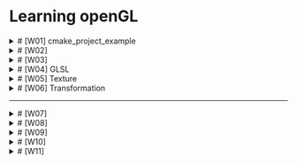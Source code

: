 # Learning openGL

<details>
  <summary># [W01] cmake_project_example</summary>

- I learned how to set up OpenGL on an M1 MacBook.
- CMake will be used for configuring and building projects.
- I will create a `CMakeLists.txt` file and configure and build the project using the command palette in VSCode.
- OpenGL will be compiled with Xcode (Apple supports OpenGL up to version 4.1).

## What should I learn this week?
In this chapter, I will set up my OpenGL environment on an M1 Mac running macOS.

I will use VSCode to progress in coding for graphics programming.

## Setup
Some extensions are needed in VSCode.

1. C/C++ extension.
2. ~~C/C++ Intellisense~~: Deprecated. It was merged into the C/C++ extension.
3. CMake.
4. CMake Tools.

## Compilation
On macOS, OpenGL has been officially deprecated. So, I will use OpenGL 3.3 to study computer graphics.
(I heard OpenGL 4.6 was released, but Apple supports only up to 4.1.)

Additionally, I need **Xcode** to compile OpenGL code.

## CMake
It surprised me! At 42 Seoul, I had to manually type all the `Makefile` commands to compile the source code and generate the executable file.
With CMake, it automatically creates the build directory and `Makefile` with just one action.

### CMakeLists.txt
This is a recipe to create the build directory. We can set the following points:

- Define build targets (e.g., `add_executable`, `add_library`).
- Set compiler options and link options.
- Find external libraries (`find_package`).
- Set installation rules.

In this chapter, I created a `CMakeLists.txt` like the one below:

```cmake
# Set minimum version of CMake
cmake_minimum_required(VERSION 3.14)

# Set variable PROJECT_NAME as cmake_project_example and specify C++ version
set(PROJECT_NAME cmake_project_example)
set(CMAKE_CXX_STANDARD 17)

# Define the project. The project() command sets the project name and language version.
project(${PROJECT_NAME})

# Add executable file for ${PROJECT_NAME} using src/main.cpp
add_executable(${PROJECT_NAME} src/main.cpp)
```

### Configuration & Build
In this class, I use the command palette for "CMake: Configure" and "CMake: Build".

1. **Configuration**  
   In this step, the `CMakeLists.txt` is processed, creating the build system (like a `Makefile`), and setting up the environment for the compiler, platform, etc.

2. **Build**  
   The sources are compiled, and object files are linked. All requested targets (libraries, executables, etc.) are built.

In our source code, `main.cpp`, we print "Hello, World!" to stdout. When we execute the built executable, we can see "Hello, World!" printed in the console.


</details>

<details>
<summary> # [W02] </summary>

## Including External Library Using CMake

### Add GLFW Dependency
- OpenGL is just an API for graphics.
- It doesn't have features like creating a window, creating and connecting a surface, or connecting a keyboard and mouse to the window.

For these utilities, we need the **GLFW** library. It will be included using CMake, making it easy to connect to our project.

### In the CMake File to Add External Library Dependency

<details><summary> Dependency.cmake File </summary>

```cmake
# include below adds an external project.
# Here, include allows us to use the ExternalProject_Add feature.
include(ExternalProject)

# Set variables for the dependency.
set(DEP_INSTALL_DIR ${PROJECT_BINARY_DIR}/install)
set(DEP_INCLUDE_DIR ${DEP_INSTALL_DIR}/include)
set(DEP_LIB_DIR ${DEP_INSTALL_DIR}/lib)

# ExternalProject_Add function creates a connection between our project and an external git project. 
# The external project will be automatically handled by CMake, and we also configure the CMake options for the external project.

ExternalProject_Add(
    dep_glfw
    GIT_REPOSITORY "https://github.com/glfw/glfw.git"
    GIT_TAG "3.3.3"
    GIT_SHALLOW 1
    UPDATE_COMMAND ""
    PATCH_COMMAND ""
    TEST_COMMAND ""
    CMAKE_ARGS
        -DCMAKE_INSTALL_PREFIX=${DEP_INSTALL_DIR}
        -DGLFW_BUILD_EXAMPLES=OFF 
        -DGLFW_BUILD_TESTS=OFF
        -DGLFW_BUILD_DOCS=OFF # These options can be found in glfw's CMakeLists.txt. 
        # Using the -D flag, we modify the options.
)

# Setting DEP_@@@@ variables as ${DEP_@@@@} + ###.
# Adding the dependency list and library file list.
set(DEP_LIST ${DEP_LIST} dep_glfw)
set(DEP_LIBS ${DEP_LIBS} glfw3)
```

</details>

If you want to include external libraries, it is better to separate the CMake file into *CMakeLists.txt* and *Dependency.cmake*. This makes managing external and internal libraries easier.

The above code is typed in *dependency.cmake*.

If the code is separated into two files, you need to include the external dependency in your *CMakeLists.txt*.

```cmake
# In CMakeLists.txt, include dependency.cmake
include(Dependency.cmake)

# Set the directories containing headers and libraries.
# In order:
# - location of header files → sets the headers for the compiler.
# - location of library files → specifies the location where the linker can find the necessary library files.
# - sets the libraries → defines the libraries that the linker will reference during compilation.
target_include_directories(${PROJECT_NAME} PUBLIC ${DEP_INCLUDE_DIR})
target_link_directories(${PROJECT_NAME} PUBLIC ${DEP_LIB_DIR})
target_link_libraries(${PROJECT_NAME} PUBLIC ${DEP_LIBS})
```

In *CMakeLists.txt*, we can set the information about the window.

```cmake
# GLFW window setting information
set(WINDOW_NAME "Hello, OpenGL!")
set(WINDOW_WIDTH 960)
set(WINDOW_HEIGHT 540)

# It's the same as "#define WINDOW_NAME "HELLO OPENGL"
# It replaces with a define macro.
target_compile_definitions(${PROJECT_NAME} PUBLIC
    WINDOW_NAME="${WINDOW_NAME}"
    WINDOW_WIDTH=${WINDOW_WIDTH}
    WINDOW_HEIGHT=${WINDOW_HEIGHT}
)

# Dependency files (${DEP_LIST}) must be built before my project.
add_dependencies(${PROJECT_NAME} ${DEP_LIST})
```

As I mentioned, I use macOS. On macOS, you need to explicitly link the required frameworks.

In *dependency.cmake*:

```cmake
if (APPLE)
    find_library(COCOA_FRAMEWORK Cocoa)
    find_library(IOKIT_FRAMEWORK IOKit)
    find_library(COREFOUNDATION_FRAMEWORK CoreFoundation)

    target_link_libraries(${PROJECT_NAME} PUBLIC
        ${COCOA_FRAMEWORK}
        ${IOKIT_FRAMEWORK}
        ${COREFOUNDATION_FRAMEWORK}
        ${OPENGL_FRAMEWORK}
    )
endif()
```

1. **Cocoa**:
   - A framework for constructing user interfaces.

2. **IOKit**:
   - A framework for handling hardware-related tasks, such as interacting with external devices and monitoring hardware status (displays, keyboards, mice, etc.).

3. **CoreFoundation**:
   - A framework for low-level data structures and utilities.
   - Provides tools like basic data types, strings, dates, and collections (arrays, dictionaries, etc.).
   - Helps interact between other macOS frameworks by providing various data types and algorithms.


## Adding Glad Dependency

You include it in the same way as GLFW, but you need to include the Glad header before GLFW. This is because GLFW relies on Glad for loading OpenGL function pointers.

## Booting the Window

1. **glfwInit()**
   - Initializes the GLFW library.
   - This is the first step in using GLFW.

2. **glfwWindowHint()**
   - This function provides information about the window settings.
   - It configures the window by using the hints we pass, such as the OpenGL version, profile, forward compatibility, etc.

3. **glfwCreateWindow()**
   - Creates the window we want with parameters like width, height, and window title.

4. **glfwMakeContextCurrent()**
   - Sets the specified window as the current context.

5. **gladLoadGLLoader()**
   - Loads the OpenGL functions for the current context using the given process address loader function.
   - After this call, OpenGL functions can be used.

6. **glfwWindowShouldClose()**
   - Returns a boolean indicating whether the window should close.

7. **glfwPollEvents()**
   - Checks for events such as keyboard or mouse input.

8. **glfwTerminate()**
   - Cleans up and terminates the GLFW library.

In this flow, we can add functions for graphics:
- **glClearColor()** and **glClear()**: Set the background color and clear the window with that color.
- **glfwSwapBuffers()**: Swaps the window's buffers to display the rendered image smoothly.

- **glfwSetFramebufferSizeCallback()** and **glfwSetKeyCallback()**: Set callback functions for window resize or key press events.

![Callback Function Working](./attachedFiles/image.png)

- **glViewport(0, 0, width, height)**
   - Sets the viewport, which determines the area of the window where rendering happens.
   - The first two parameters (0, 0) refer to the lower-left corner of the window, and the other two specify the width and height of the viewport.

   If the window size changes, you must call `glViewport()` again to reset the viewport size.


then, we can get this window.
![Hello openGL window](/attachedFiles/hello_openGL.png)

</details>

<details><summary> # [W03] </summary>

# Graphics Pipeline

- **Application**: The application provides the vertex locations and colors that we want to draw. In 3D graphics, we generally draw pictures using triangles. In this stage, OpenGL functions are called to handle drawing. After this step, the GPU will be used.

- **Geometry**: This stage processes vertex data and defines vertex positions. It determines how the triangle's location is perceived from a certain camera angle by transforming the geometry according to the camera's viewpoint.

- **Rasterization**: Converts transformed vertices into fragments (potential pixels), turning geometric information into pixels.

- **Pixel Processing**: Processes individual pixels and defines their color, often based on lighting, textures, or other effects.

## Programmable Shader

GLSL (OpenGL Shading Language) is used for GPU programming and is available from the OpenGL 3.3 core profile onward. We need to write the shader code directly.

- **Vertex Shader**: Calculates information for each vertex, such as position, normals, and other per-vertex attributes.
- **Fragment Shader**: Calculates information for each pixel, mainly determining its final color.

## OpenGL Shader

We write the code for vertex and fragment shaders and then build the program. Additionally, there is a way to build shaders before loading using SPIR-V (not covered in this class).

## Shader Code Loading

- Read the shader code from a file.
- Create a shader object and assign the shader code to it.
- Compile the shader.
- If compilation fails, report the error.

## In `src/common.h`

This header file contains commonly used functions.

### `std::optional<>`

```cpp
std::optional<std::string> LoadTextFile(const std::string &filename);
```

`std::optional<>` is a feature introduced in C++17. It provides a way to handle variables that might not have a value. You can check whether the variable has a value using the `has_value()` function.

## Shader Class Design

There is an OpenGL shader object. When an instance is created, it takes a filename for loading. If instance creation fails, we need to free the memory. This is managed using C++11 smart pointers.

### Smart Pointers

Smart pointers manage memory automatically (RAII). Explicit deletion is not needed.

- **`std::unique_ptr<>`**: Manages a memory block exclusively. When the object goes out of scope, it is automatically deleted by the destructor. There is only one owner of the memory, and ownership cannot be copied. Use move semantics to transfer ownership.

- **`std::shared_ptr<>`**: Shares ownership of the memory among multiple pointers. The memory is deleted when the last `shared_ptr` owning it is destroyed.

- **`std::weak_ptr<>`**: Provides access to an object managed by a `shared_ptr` without increasing its reference count, preventing cyclic references.

1. The constructor is private to prevent direct instantiation. Only `CreateFromFile()` can create an instance. Use `CreateFromFile` to create a shader object.

2. No `set()` function is provided. Shader data is managed within the shader object and is protected.

```cpp
ShaderUPtr Shader::CreateFromFile(const std::string& filename, GLenum shaderType)
{
    auto shader = ShaderUPtr(new Shader());
    if (!shader->LoadFile(filename, shaderType))
        return nullptr;
    return std::move(shader);
}
```

In the above code, we allocate memory for the shader using a smart pointer (`ShaderUPtr`, which is likely a type alias for `std::unique_ptr<Shader>`). Then, we load the shader file. If loading fails, we return `nullptr`, and the allocated memory is automatically cleaned up when the `unique_ptr` goes out of scope. Otherwise, we return the shader by using `std::move` to transfer ownership.

```cpp
bool Shader::LoadFile(const std::string &filename, GLenum shaderType)
{
    auto result = LoadTextFile(filename);
    if (!result.has_value()) // Checks if the optional has a value.
        return false;

    auto &code = result.value();
    const char *codePtr = code.c_str();
    int32_t codeLength = static_cast<int32_t>(code.length());

    // Create and compile shader
    m_shader = glCreateShader(shaderType);
    glShaderSource(m_shader, 1, &codePtr, &codeLength);
    glCompileShader(m_shader);

    // Check for compile errors
    int success = 0;
    glGetShaderiv(m_shader, GL_COMPILE_STATUS, &success);
    if (!success)
    {
        char infoLog[1024];
        glGetShaderInfoLog(m_shader, 1024, nullptr, infoLog);
        SPDLOG_ERROR("Failed to compile shader: \"{}\"", filename);
        SPDLOG_ERROR("Reason: {}", infoLog);
        return false;
    }
    return true;
}
```

`Shader::LoadFile` is used to load the shader file. If loading the shader file using the `LoadTextFile` function fails, it returns `false`.

After `LoadTextFile` is used, the shader source code is provided to OpenGL functions.

We then compile the shader code written in GLSL for use in our program. If the compilation is successful, it returns `true`. Otherwise, it returns an error log and `false`.

In this function, we create a shader object and provide it with the shader source code.

- **`glCreateShader`**: Creates an OpenGL shader object and returns an integer ID for the shader.
- **`glShaderSource`**: Sets the GLSL source code in the OpenGL shader object.
- **`glCompileShader`**: Compiles the shader source code.
- **`glGetShaderiv`**: Retrieves information about the shader, such as its compile status.
- **`glGetShaderInfoLog`**: Retrieves the compilation error log for the shader.
- **`glDeleteShader`**: Deletes the shader object.

## Program Class Design

- We will make a pipeline program connected with a vertex shader and a fragment shader for rendering.
- Enter the two shader files into the program and link them.
- If linking succeeds, create an OpenGL program object; otherwise, free the memory.

In OpenGL, a **program object** is like a container to manage multiple shader files. Shader files should be linked to the program. Then we can operate just one program that controls many shaders. The GPU can execute this program using the `glUseProgram` function.

### OpenGL Program Functions

1. **`glCreateProgram()`**  
   - Creates a new program object and returns the program ID (an integer value).
   - Example: `GLuint programID = glCreateProgram();`

2. **`glAttachShader(GLuint program, GLuint shader)`**  
   - Attaches the shader to a certain program. The program must have shaders attached before linking. In this case, 'attach' means pointing to the shader object's address so that the program can access it. At this moment, it doesn't know whether the shader has been compiled correctly.
   - Example: `glAttachShader(programID, vertexShaderID);`

3. **`glLinkProgram(GLuint program)`**  
   - Links the attached shaders to create the final executable shader program. If the shaders are compiled and linked correctly, this function succeeds.
   - It checks whether the attached shaders have any problems compiling or interacting with other shaders.
   - If this function succeeds, the GPU can perform rendering.
   - Example: `glLinkProgram(programID);`

4. **`glUseProgram(GLuint program)`**  
   - Uses this program for the current OpenGL context. By using this program, rendering will be done according to the shaders linked within.
   - Example: `glUseProgram(programID);`

5. **`glGetProgramiv(GLuint program, GLenum pname, GLint *params)`**  
   - Gets the program information and status, e.g., linking status.
   - Example: `glGetProgramiv(programID, GL_LINK_STATUS, &status);`

6. **`glGetProgramInfoLog(GLuint program, GLsizei maxLength, GLsizei *length, GLchar *infoLog)`**  
   - Retrieves the program information log (compilation or linking errors, warnings).
   - Example: `glGetProgramInfoLog(programID, 512, NULL, infoLog);`

7. **`glDetachShader(GLuint program, GLuint shader)`**  
   - Detaches the shader from the program. The shader and program are not deleted—just detached from each other.
   - Example: `glDetachShader(programID, vertexShaderID);`

8. **`glDeleteProgram(GLuint program)`**  
   - Deletes the program object to free the memory.
   - Example: `glDeleteProgram(programID);`

9. **`glValidateProgram(GLuint program)`**  
   - Checks whether the program is valid in the current context. This function is useful for finding errors or debugging.
   - Example: `glValidateProgram(programID);`

10. **`glIsProgram(GLuint program)`**  
    - Checks whether the program is a valid object.
    - Example: `if (glIsProgram(programID)) { /* Program is valid */ }`

Shader instances can be used by another program instance. So, they are designed using `ShaderPtr` formed of `shared_ptr`. A `unique_ptr` has only one owner, but a `shared_ptr` can have multiple owners.

If the pointer variable's data type is `shared_ptr`, a `unique_ptr` can be moved into a `shared_ptr` to share ownership.

## Refactoring by Context Class

**Refactoring** means improving the code to make it easier to understand and to have a clear structure.

Make it a habit to write code that works correctly first, then refactor to improve its structure. If the code gets bigger, it might be hard to reuse the code without proper structuring.

### Context Class Design

- Initialize GLFW / OpenGL Context / GLAD.
- Create objects to draw a picture (shader, program).
- Render.
- Free OpenGL objects to release memory.
- Terminate GLFW / program.

**Goals of the context class**: Manage the OpenGL objects and rendering code.

### VAO, VBO, EBO

- **Vertex Array Object (VAO)**: Like a container for VBO and EBO buffer statuses and attribute configurations.
- **Vertex Buffer Object (VBO)**: A buffer containing vertex information like position, color, etc., which is delivered to the GPU.
- **Element Buffer Object (EBO)**: A buffer delivering information about vertex indices.

1. Create VAO -> Bind it.
2. Create VBO / EBO -> Bind them -> Use `glBufferData` to deliver data to the GPU.
3. Let the GPU know about the delivered buffers. The `glVertexAttribPointer` function gives the GPU information about the buffer, and `glEnableVertexAttribArray` enables rendering with the delivered attributes.

After use, unbind the VAO to allow for rendering with other VAOs.

```cpp
GLuint vao;
glGenVertexArrays(1, &vao);
glBindVertexArray(vao);

// Set up VBO
GLuint vbo;
glGenBuffers(1, &vbo);
glBindBuffer(GL_ARRAY_BUFFER, vbo);
glBufferData(GL_ARRAY_BUFFER, size, data, GL_STATIC_DRAW);

// Set up EBO
GLuint ebo;
glGenBuffers(1, &ebo);
glBindBuffer(GL_ELEMENT_ARRAY_BUFFER, ebo);
glBufferData(GL_ELEMENT_ARRAY_BUFFER, size, data, GL_STATIC_DRAW);

// Set up vertex attributes
glVertexAttribPointer(0, 3, GL_FLOAT, GL_FALSE, stride, (void*)offset);
glEnableVertexAttribArray(0);

// Unbind VAO (optional, for good practice)
glBindVertexArray(0);
```

![intensive red dot](./attachedFiles/reddot.png)

## Vertex Input

Several kinds of information are needed for vertices: data transferring from CPU to GPU, vertex coordinates, etc.

1. **Prepare the vertex data**: In the lecture, this includes vertices and indices arrays.

2. **Vertex Buffer Object (VBO)**:
   - The `glGenBuffers` function creates a VBO. A VBO is a buffer object that can contain vertex data. Various pieces of information about vertices can be stored in a VBO. This data is stored in memory that the GPU can access (position, normal, tangent, color, texture coordinates, etc.).
   - This function allocates usable GPU memory and returns an integer value referring to the buffer ID. If you want to use this buffer in the current context, bind the buffer to the context using `glBindBuffer`.

3. **Storing the data into the Vertex Buffer Object**:
   - Vertex data in CPU memory should be delivered to the GPU (using the `glBufferData` function).

4. **Vertex Array Object (VAO) - Descriptor Object**:
   - The VAO stores the vertex data structure, like each vertex's byte size, how many bytes between vertices (stride), data type, etc. It holds the information about the buffer.
   - Then, enable the attributes for rendering by using `glVertexAttribPointer` and `glEnableVertexAttribArray`.
   - Images are drawn using the Program, VBO, and VAO.

![yellow_triangle](./attachedFiles/yt.png)

If you want to draw a square, let's draw two triangles. Using a VBO alone will require storing 6 vertices, but this is inefficient because we only need 4 unique vertices.

By using an EBO, we can provide information on how the vertices will be used and reused, reducing redundancy.

The vertex indices in the EBO will be used to draw in order, allowing us to reuse vertices.

![yellow_square](./attachedFiles/ys.png)

The rendering will draw the picture using the context bound with VAO, VBO, and EBO.

The `glDrawElements(GL_TRIANGLES, 6, GL_UNSIGNED_INT, 0)` function will draw the basic vertex shapes.

- **Primitive Type**: Specifies the type of primitives to render (e.g., `GL_TRIANGLES`).
- **Count**: The number of elements to render, which is the number of indices in the EBO.
- **Type**: Specifies the type of the values in the EBO (e.g., `GL_UNSIGNED_INT`).
- **Indices**: Specifies an offset in a buffer or a pointer to the indices (here, 0 since we're starting from the beginning).

## Buffer Class Design

VBO and EBO share the OpenGL functions (`glGenBuffers`, `glBindBuffer`, `glBufferData`, etc.). Therefore, we can create a class to manage buffers more efficiently.

## `VertexLayout` Class

The VAO manages the vertex buffer information. We can encapsulate this functionality in a `VertexLayout` class to handle VAO configurations and attribute setups.

</details>

<details><summary> # [W04] GLSL </summary>

## GLSL (OpenGL Shading Language)

A shader is a small program that runs on the GPU to perform rendering calculations. Rendering operations are executed in parallel across vertices and pixels.

GLSL is the shader language used in OpenGL for coding shaders.

Other shader languages include:

- **HLSL** (High-Level Shading Language) used in DirectX
- **Metal** used in Apple's Metal API
- **Cg** (C for Graphics) by NVIDIA, used in Unity3D

## Basic GLSL Structure

```glsl
#version version_number // Predefined macro

in type in_variable_name;

out type out_variable_name;

uniform type uniform_name;

void main() {
    // Process input(s) and perform graphics operations...
    // Output processed data to output variable
    out_variable_name = processed_data;
}
```

**Type Qualifiers**:

- **`in`**: Input to the shader program.
- **`out`**: Output from the shader program.
- **`uniform`**: Global variables that remain constant for all processed vertices or fragments during a single rendering call.

Shader code also has the `main()` function as an entry point. The shader's output should be stored in an `out` variable.

## GLSL Data Types

- **Basic Types**: `int`, `float`, `double`, `uint`, `bool`
- **Vector Types**:
  - `vecX` (float vectors), `bvecX` (bool vectors), `ivecX` (int vectors), `uvecX` (uint vectors), `dvecX` (double vectors)
  - `X` can be 2, 3, or 4, indicating the number of components.
- **Matrix Types**:
  - `matX`, `bmatX`, `imatX`, `umatX`, `dmatX`
  - `X` can be 2, 3, or 4, representing the dimensions of the square matrix.

### Vectors

- **Accessing Vector Elements**:
  - Use `.x`, `.y`, `.z`, `.w` to access each component.
  - Swizzling allows you to reorder or replicate components (e.g., `vec4 v; vec3 v_xyz = v.xyz;`).
  - Swizzling can also be done using `.rgba` for colors or `.stpq` for texture coordinates.

**Examples of Swizzling**:

```glsl
vec2 someVec;
vec4 differentVec = someVec.xyxx;
vec3 anotherVec = differentVec.zyx;
vec4 otherVec = someVec.xxxx + anotherVec.yxzy;
```

**Initializing Vectors**:

```glsl
vec2 vect = vec2(0.5, 0.7); // vec2 constructor
vec4 result = vec4(vect, 0.0, 0.0); // Using another vector to initialize
vec4 otherResult = vec4(result.xyz, 1.0); // Vector swizzling + another component
```

When using other vectors in vector initialization, the basic data types should be the same.

## `in` / `out`

Shaders use `in` and `out` qualifiers to define inputs and outputs.

Every shader should declare the correct `in`/`out` variables to interface with other shader stages.

### Vertex Shader

- Inputs are the vertex attributes provided by the application.
- You can set the attribute index using the following syntax:

  ```glsl
  layout(location = n) in type variable_name;
  ```

- **Important**: The vertex shader must set the output position `gl_Position`. If not, the vertex shader will not compile.

- **Rasterization**: The output of the vertex shader is used to interpolate primitives and calculate data for each pixel.
  
### Fragment Shader

- The interpolated data from the rasterization stage is provided as inputs to the fragment shader.

- For example, if the vertex shader outputs:

  ```glsl
  out vec4 vertexColor;
  ```

  Then the fragment shader should have:

  ```glsl
  in vec4 vertexColor;
  ```

  This linkage is important for passing data between shader stages.

**Uniforms**: Global variables that can be accessed by all shader stages. They hold constant values during the rendering of a primitive and are shared among all shader invocations.

To set the value of a uniform variable:

1. Get the uniform location using `glGetUniformLocation`.
2. Bind the program using `glUseProgram`.
3. Set the uniform value using `glUniform*` functions.

## Vertex Attributes

There is a lot of vertex information:

- Position
- Normal
- Tangent
- Color
- Texture Coordinates
- etc.

Each of them is a vertex attribute.

At this point, we are creating a color attribute for each vertex to pass color data from the vertex shader to the fragment shader.

![vertex color attrib](./attachedFiles/cq.png)


make the color attribution changed every render loops.

![alt text](./attachedFiles/화면-기록-2024-09-14-오후-1.09.39.gif)

---

</details>


<details><summary> # [W05] Texture </summary>

---

# Texture

It is hard to draw some objects in a picture by just setting the vertices because it would require too many vertices. Not only vertex positions but also color and texture information are needed.

## Texture Mapping
Texture mapping involves applying an image to the surface of a model by associating it with vertices.

## Texture Coordinates
- The texture image position corresponds to the vertex area.
- Texture coordinates are normalized to the range [0, 1], with the bottom-left corner as the origin.

Texture coordinates are provided as vertex attributes to the vertex shader.

During rasterization, each pixel's texture coordinate value is calculated.

In the fragment shader, the color of the texture image is fetched according to the texture coordinate.

## Texture Wrapping
How to handle texture coordinates that fall outside the [0, 1] range:

- `GL_REPEAT`: Repeats the texture image.
- `GL_MIRRORED_REPEAT`: Repeats the texture image, but mirrors it with each repeat.
- `GL_CLAMP_TO_EDGE`: Clamps the texture coordinate to the edge of the texture.
- `GL_CLAMP_TO_BORDER`: Clamps the texture coordinate to a border color.

Texture coordinates do not have to be within [0, 1]; these settings determine how to handle values outside this range.

## Texture Filtering
If the texture image size does not match the screen size, you need to decide how to sample texture pixels:

- `GL_NEAREST`: Selects the nearest pixel to the texture coordinate. This can result in noticeable pixelation.
- `GL_LINEAR`: Interpolates the values of the four nearest pixels. This provides smoother transitions.

## Texture in OpenGL
1. Create and bind OpenGL texture objects.
2. Set texture wrapping and filtering options.
3. Copy the image data to GPU memory.
4. Send the texture you want to use to the shader program as a uniform.

# Example
## Image Loading
1. Include `stb_image.h`.
   - `stb_image.h` is a library for loading image formats such as JPG, PNG, TGA, etc. It is a single-file public domain library, making it easy to use.

## Image Class Design

## Texture Application
- Add texture coordinates to vertex attributes.
- Create shaders that read the texture and define the pixel values.

## OpenGL Texture API
- `glGenTextures()`: Creates OpenGL texture objects.
- `glBindTexture()`: Binds a texture object to the current texture target.
- `glTexParameteri()`: Sets texture filter and wrapping parameters.
- `glTexImage2D(target, level, internalFormat, width, height, border, format, type, data)`
  - Transfers texture data from CPU memory to GPU memory, specifying how the data should be used.
  - `target`: Specifies the texture target (e.g., `GL_TEXTURE_2D`).
  - `level`: Specifies the mipmap level. 0 is the base level, related to mipmaps.
  - `internalFormat`: Specifies the format used by the GPU.
  - `width / height / border`: Specifies the texture width, height, and border size.
  - `format`: Specifies the format of the pixel data.
  - `type`: Specifies the data type of the pixel data.
  - `data`: Pointer to the image data.

- Power-of-2 (POT) textures are most efficient for GPUs.
- NPOT (Non-Power-Of-Two) textures may be unsupported depending on GPU specifications.

# Texture Refactoring
Since image data is used only once, a smart pointer might be too heavy for just creating textures. We use a simple pointer for the image in our class.

## Checker Image Creation
- Create a checkerboard image programmatically instead of downloading it.

## Mipmap
When the checkerboard is scaled down, artifacts may appear.
- If the texture pixel area is larger than the screen pixel, it is fine.
- But if the screen pixel covers more than one texture pixel, artifacts can occur.

-> Mipmaps are used to avoid this issue.
Mipmaps involve creating and using smaller versions of the texture image. As the screen size gets smaller, the appropriate smaller mipmap level is used to prevent distortion.

## Multiple Textures
Blending multiple textures in the fragment shader.

### How to Provide Textures to the Shader Program
The maximum number of textures that can be used in a shader program is 32. There are 32 texture slots available.

1. `glActiveTexture(textureSlot)`: Choose and activate a texture slot.
2. `glBindTexture(textureType, textureId)`: Bind the texture object to the currently active texture slot.
3. `glGetUniformLocation()`: Get the uniform location in the shader.
4. `glUniform1i()`: Set the texture slot index to the `sampler2D` uniform.

## Changes in context.cpp
1. Vertices
   - We provide just 6 elements per vertex. However, in this case, we need to include vertex position, color, and texture coordinates.
   - Therefore, 8 elements per vertex are needed.

2. SetAttrib
   - Inform the GPU of the data format using `glVertexAttribPointer()` and `glEnableVertexAttribArray`.
   - Since we added texture coordinates, we need to specify this to the GPU.

3. Loading the Image
   - Use the `stb` function to load image data into the program.

4. Making Texture Objects
   - Generate, bind, and set texture information using `glGenTextures()`, `glBindTexture()`, and `glTexParameteri()`.

---

</details>

<details><summary> # [W06] Transformation </summary>

# C++ Matrix/Vector Calculations
- GLSL provides many functions for matrix and vector operations.
- C++, by default, does not offer matrix and vector calculation tools.
→ To solve this, we use libraries.

## C++ Matrix Libraries
### Eigen3
- A C++ library for linear algebra.
- It is widely used in various libraries, such as OpenCV.
- Eigen3 is particularly useful for complex linear algebra calculations.

### GLM
- OpenGL Mathematics (GLM) library.
- It supports 3D graphics-related calculations, including 4D vectors and matrices.
→ Add GLM to `Dependency.cmake`.

GLM consists solely of header files, so you only need to copy the headers to your build directory.

```cmake
ExternalProject_Add(
	dep_glm
	GIT_REPOSITORY "https://github.com/g-truc/glm"
	GIT_TAG "0.9.9.8"
	GIT_SHALLOW 1
	UPDATE_COMMAND ""
	PATCH_COMMAND ""
	CONFIGURE_COMMAND ""
	BUILD_COMMAND ""
	TEST_COMMAND ""
	INSTALL_COMMAND ${CMAKE_COMMAND} -E copy_directory
		${PROJECT_BINARY_DIR}/dep_glm-prefix/src/dep_glm/glm
		${DEP_INSTALL_DIR}/include/glm
	)
	
set(DEP_LIST ${DEP_LIST} dep_glm)
```

Then, include the GLM library in `common.h`.

## Vertex Transformation
- Vertices in the VBO are fixed.
- The transformation matrix is passed into the vertex shader as a uniform variable.
- The matrix multiplication is performed within the vertex shader.
- The uniform matrix is passed to the shader using `glGetUniformLocation` and `glUniformMatrix4fv`.

# Coordinate Systems
- Coordinate systems define the position of vertices.
- A linear transformation can be interpreted as a change from one coordinate system to another.

## Transforming Between Coordinate Spaces
In OpenGL, the space where objects are rendered is the normalized device coordinate space, ranging from [-1, 1].
This space is also known as the canonical space.

An object's position is initially described in local space. To render this object in canonical space, it must undergo several transformations:
1. Local Space → World Space
2. World Space → View Space
3. View Space → Canonical Space

### Transformation Matrices
- **Model Matrix**: Transforms from local space to world space.
- **View Matrix**: Transforms from world space to camera space.
- **Projection Matrix**: Transforms from camera space to canonical space.

In clip space (canonical space), objects that fall outside the [-1, 1] range will be clipped.

## Projection Methods
### 1. Orthographic Projection
An orthographic projection maintains parallel lines, meaning they remain parallel after the transformation.
- Parameters: left, right, bottom, top, near, far (total of 6)
- The projection matrix has -1 on the z-axis to account for the transition from right-handed to left-handed coordinates after clipping.

### 2. Perspective Projection
Parallel lines will converge at a single point in perspective projection. 
- The further an object is, the smaller it appears.
- Parameters: aspect ratio, field of view (FoV), near, far.

Using these matrices (MVP: Model-View-Projection), local space can be transformed into clip space.

## Creating a 3D Cube
In 3D, depth is a crucial factor in determining whether an object is in front of or behind another.
→ This requires the use of a depth buffer (also called a z-buffer).

### Depth Testing
Before updating pixel data, the depth of the current pixel is compared to the value stored in the z-buffer at the same location.
- If the current pixel's depth is greater (further away) than the z-buffer value, it will not be drawn.
- The z-buffer's initial value is 1, where 1 represents the furthest possible depth.

### OpenGL Commands for Depth Testing
- `glEnable(GL_DEPTH_TEST)`: Enables depth testing.
- `glDisable(GL_DEPTH_TEST)`: Disables depth testing.

The default condition for depth testing is `GL_LESS`, meaning the pixel with a lesser depth value (closer to the camera) will be drawn.

</details>

---

<details><summary> # [W07] </summary>

# Camera/View Space
- It is necessary to determine when and where to look at in 3D space.
- The view transformation is created from the parameters controlling the camera.

## Camera Parameters
- **Position**: Where the camera is located.
- **Target**: The point the camera is looking at.
- **Up Vector**: The direction that defines "up" for the camera.

The camera's matrix is the inverse of the transformation matrix that converts from local space to world space.

```c++
	float x = sinf((float)glfwGetTime() * glm::pi<float>() * 2.0f) * 3.0f;
	auto cameraPos = glm::vec3(x, 0.0f, 3.0f);
	auto cameraTarget = glm::vec3(0.0f, 0.0f, 0.0f);
	auto cameraUp = glm::vec3(0.0f, 1.0f, 0.0f);

	// Compute the camera basis vectors (Z, X, Y)
	// auto cameraZ = glm::normalize(cameraPos - cameraTarget);
	// auto cameraX = glm::normalize(glm::cross(cameraUp, cameraZ));
	// auto cameraY = glm::cross(cameraZ, cameraX);

	// Create the camera matrix
	// auto cameraMat = glm::mat4(
	// 	glm::vec4(cameraX, 0.0f),
	// 	glm::vec4(cameraY, 0.0f),
	// 	glm::vec4(cameraZ, 0.0f),
	// 	glm::vec4(cameraPos, 1.0f)
	// );

	// Obtain the view matrix by inverting the camera matrix
	// auto view = glm::inverse(cameraMat);
	auto view = glm::lookAt(cameraPos, cameraTarget, cameraUp);
```

The `glm::lookAt` function computes the view transformation matrix from `cameraPos`, `cameraTarget` (also called `cameraFront`), and `cameraUp`.
If we calculate the camera position every frame, we can get a different point of view dynamically.

# Interactive Camera
An interactive camera allows the user to control it using keyboard and mouse inputs.
We store the camera information within the context class.

```c++
glm::vec3 m_cameraPos { glm::vec3(0.0f, 0.0f, 3.0f) };
glm::vec3 m_cameraFront { glm::vec3(0.0f, 0.0f, -1.0f) }; // This represents the direction the camera is facing.
glm::vec3 m_cameraUp { glm::vec3(0.0f, 1.0f, 0.0f) };
```

`ProcessInput(GLFWwindow* window)`: This function calculates the camera position based on keyboard input.
Before rendering, the camera position should be updated by calling `ProcessInput`.

## Resizing the Screen
We need to adjust the aspect ratio of the perspective projection when the screen size changes.
Thus, the `context` class should have `Reshape()`, `m_width`, and `m_height` members.

`Reshape()` should be called whenever the window size is changed.
We can set up a callback in `main.cpp` using `glfwSetFramebufferSizeCallback` to handle resizing.

---

## Object Rotation
- **Euler Angles**: A common way to represent rotation.
-> Three angles are used: roll (z-axis), pitch (x-axis), and yaw (y-axis).

Usually, for camera rotation, roll (z-axis) is not used.
-> The roll is controlled by the up vector.
Yaw and pitch are typically used to express the direction the camera is facing.

We should include variables for these rotation angles in the `context` class.

### Member Variables:
- `m_cameraPitch`
- `m_cameraYaw`
- `m_cameraControl`

### Member Functions:
- `m_prevMousePos`
- `MouseMove`
- `MouseButton`

These functions update the member variables each frame.
We need to register GLFW callback functions for handling mouse and keyboard input in the system.

---

**Result:**
* ![Resulting Image](<./attachedFiles/화면 기록 2024-09-18 오후 3.14.13.gif>)

# IMGUI

## GUI IN OPENGL

1. **Using a GUI Framework:**  
   Create a GUI interface and render it on an OpenGL surface using frameworks like Win32, MFC, Qt, Cocoa, or Android.

2. **Creating GUI Components Directly in OpenGL:**  
   Build GUI components inside the OpenGL window and handle events using libraries like ImGui.

---

[github.com/ocornut/imgui](https://github.com/ocornut/imgui)  
ImGui is an open-source library created by Omar Cornut. It is an Immediate-Mode GUI, which means UI elements are drawn directly using a graphics API every frame.

## Features of IMGUI

- **Immediate Mode GUI:**  
   UI components are recreated and rendered in each frame. This method is simple to use but can sometimes be mixed with other code that handles rendering of graphical objects.

- **Separation of Rendering Backend:**  
   ImGui can be used with various graphics APIs. If needed, you can write your own rendering backend for it.

- **Graphics Programming-Oriented Components:**  
   It includes components such as a vector editor and color picker, which are useful for graphics-related tasks.

- **Minimal Dependencies:**  
   ImGui is easy to build and integrate into projects, as it requires very few dependencies.

## Installing IMGUI

The ImGui repository does not come with a makefile or CMake configuration.  
Instead, you can manually download the source files and include them in your project.

When the application runs, ImGui's UI components will overlay the OpenGL screen. These components can be resized or moved using the mouse.

- **`ImGui_ImplGlfw_NewFrame()`**:  
   This function, called in the main loop, updates the screen size and mouse input by retrieving data from the `GLFWwindow`. 
   
   **Note**: You don’t need to explicitly connect callback functions like you normally would with GLFW.

## UI / Parameter Binding

You can bind UI elements to camera parameters, add a "Camera Reset" button, or a color picker to adjust the clear color.

Each ImGui function corresponds to a specific UI component and returns a boolean value. If the return value is `true`, it indicates the UI component has been changed.  
You can handle these events using `if` statements to add custom logic for when the UI changes.

## IMGUI Callback Integration

You can integrate ImGui into your existing callback functions or even replace certain callbacks with ImGui logic.  
For instance, ImGui's internal callbacks can be linked to your OpenGL callback functions to make everything work seamlessly.

## How to Learn ImGui?

ImGui doesn't have extensive official documentation. Most information about UI components is contained in `imgui.h`.  
For practical examples, you can refer to the `imgui_demo.cpp` file, which demonstrates the usage of various ImGui functions.


![alt text](./attachedFiles/imgui.png)


</details>

<details><summary> # [W08] </summary>

# Lighting
Lighting defines the color on the surface of objects.
It involves the **light source**, **material**, and **various complex physical phenomena**. For simplicity, we use the **Phong lighting model** to describe the illumination process.

## Illumination Model
Illumination models can be classified into two types based on how they handle reflected light.

- **Reflection light**: Light that is bounced off an object's surface.

1. **Local Illumination Model**: Does not account for reflected light from other objects or surfaces.
2. **Global Illumination Model**: Considers reflected light from other objects and surfaces, but at a higher computational cost.

## Phong’s Illumination Model
The Phong model calculates the surface color using three components:
- **Ambient** light
- **Diffuse** light
- **Specular** light

The final color is determined by combining these three lighting terms.

### Ambient Light
Ambient light is the general light that reaches all objects in the scene. It is unaffected by the object's normal vector or the light direction, meaning it is **constant** across the object's surface.

Ambient light is calculated as a combination of **light color** and **ambient strength**, which is then applied to the object’s color. This calculation happens in the fragment shader for each pixel.

### Diffuse Light
Diffuse light occurs when light hits an object’s surface and scatters in all directions. The intensity of the diffuse light depends on the angle between the light direction and the surface’s normal vector.

When the light direction is perpendicular to the object’s surface (the angle between them is 0 degrees), the diffuse light is at its strongest. This is calculated as the **dot product** of the light direction and the normal vector.

The calculation of diffuse light requires:
- **Light direction**
- **Normal vector**
- **Strength of the light source**

To calculate diffuse lighting in **world space**, the position and normal vectors must be transformed from local space to world space using the **model transformation matrix** in the vertex shader.

For accurate normal transformation, the normal vector should be multiplied by the **inverse transpose of the model matrix**, because normals are vectors, not points.

In the fragment shader, the normals may not be normalized, so they need to be **re-normalized**.

### Specular Light
Specular light is the reflection of light on an object’s surface, creating shiny highlights. Specular lighting is strongest when the **view direction** aligns with the **reflected light direction** (calculated as the dot product of the reflection vector and the view vector).

Key factors in specular lighting include:
- **Specular strength**: Controls the brightness of the specular highlight.
- **Shininess**: Controls the size or spread of the specular highlight.

The final color is computed by combining the **ambient**, **diffuse**, and **specular** terms in the fragment shader.

In the Phong model:
- `reflect(lightDir, normal)` calculates the reflection vector.
- The dot product of the **reflection vector** and **view direction** gives the intensity of the reflected light.
  
### Final Color Calculation
The final object color is a combination of **light color** and **material color**:
```cpp
finalColor = ambient + diffuse + specular;
```

The material and light properties can be organized into structures for cleaner code:
```cpp
struct Light { /* properties */ };
struct Material { /* properties */ };
```

### Lighting Maps
In the Phong model, the **ambient**, **diffuse**, and **specular** components can be replaced by **texture maps** for more complex lighting effects.

By using texture maps, the object’s material properties can vary across its surface. For example, the diffuse and specular terms can be extracted from **texture images**. The fragment shader samples the texture to obtain the color for lighting calculations.

### Summary
1. The Phong lighting model is a simple yet effective method for approximating real-world lighting in graphics.
2. **Ambient**, **diffuse**, and **specular** terms determine the final color of an object.
3. Texture maps can be used to enhance the realism by replacing material properties like diffuse and specular with more detailed texture data.

![Lighting_map](./attachedFiles/lighting_map_applied.png)

# Light Casters

There are three common types of light casters in OpenGL:

- **Directional Light**
- **Point Light (Omni Light)**
- **Spot Light**

---

## Directional Light

Directional light simulates a light source that is infinitely far away, causing light rays to come in parallel. An example of directional light is sunlight.

- **Position Irrelevant**: Since the light source is considered to be at an infinite distance, its position does not affect the lighting calculations.
- **Direction is Key**: The primary factor for directional light is its direction.

To implement directional light:

1. **Convert Position to Direction**: Instead of using a position vector, use a direction vector to represent the light's direction.
2. **Send Direction to Shader**: Set the direction of the light and pass this information to the shader as a uniform variable.
3. **Modify Shader Code**: Update your fragment shader (`lighting.fs`), context header (`context.h`), and context implementation (`context.cpp`) to handle the directional light's direction information.
![alt text](./attachedFiles/dl.png)
---

## Point Light

Point light emits light uniformly in all directions from a single point in space, similar to a light bulb.

- **Intensity Decreases with Distance**: The intensity of a point light diminishes with the square of the distance from the light source (`r²` attenuation).
- **Local Illumination Limitation**: The basic local illumination model does not account for reflected light, making the lighting appear darker than in reality.

### Attenuation Model

To address the limitation of the local illumination model, an **attenuation model** is introduced.

- **Parameters**:
  - **\( K_c \)** (constant term)
  - **\( K_l \)** (linear term)
  - **\( K_q \)** (quadratic term)

- **Attenuation Formula**:
  \[
  F = \frac{1.0}{K_c + K_l \cdot d + K_q \cdot d^2}
  \]
  where \( d \) is the distance from the light source to the object's surface.

### Implementation Steps for Point Light

1. **Add Position and Attenuation Properties**: Extend your light structure to include position and attenuation factors.
2. **Refer to Ogre3D Engine Parameters**: Use parameters based on the maximum distance of the point light as defined in the Ogre3D engine to implement realistic attenuation.

![alt text](./attachedFiles/pl.png)

---

## Spot Light

Spot light emits light in a specific direction within a cone, creating focused and directional lighting effects. Examples include flashlights and stage lighting.

- **Properties**:
  - **Direction**: The direction in which the spotlight is pointing.
  - **Angle**: The inner and outer angles that define the cone of the spotlight.
  - **Position**: The location of the spotlight in the scene.

### Soft Outline of Light

To create a soft edge for the spotlight, both inner and outer angles from the light's direction are used.

- **Inside Inner Angle**: Light intensity is at 100%.
- **Between Inner and Outer Angles**: Light intensity decreases smoothly from 100% to 0%.

- **Intensity Calculation**:
  \[
  \text{Intensity} = \frac{\cos(x) - \cos(\text{outer})}{\cos(\text{inner}) - \cos(\text{outer})}
  \]
  where \( x \) is the angle between the light direction and the point being lit.

![alt text](./attachedFiles/sl.png)
---

## Multiple Lights

Handling multiple lights in a scene involves processing each light type within the fragment shader.

### Fragment Shader Example

```glsl
out vec4 FragColor;

void main(){
    vec3 output = vec3(0.0);
    
    // Adding directional light result
    output += calculateDirectionalLight();
    
    // Adding point lights result
    for (int i = 0; i < nr_of_point_lights; i++)
        output += calculatePointLight(i);
    
    // Adding spot light result
    output += calculateSpotLight();
    
    FragColor = vec4(output, 1.0);
}
```

- **Directional Light**: Added once since there's typically one direction.
- **Point Lights**: Iterated over multiple point lights to accumulate their contributions.
- **Spot Light**: Added based on spotlight calculations.

### Implementing Handheld Light (Headlight)

If you want to implement a headlight (a light that moves with the camera, like a flashlight):

1. **Align Light with Camera**: Set the light's position and direction to match the camera's position and viewing direction.
2. **Update Shader Uniforms**: Pass the camera's position and direction to the shader as uniform variables to ensure the light moves correctly with the camera.

</details>

<details><summary> # [W09] </summary>

# Object Loader
Making 3D obj by pointing each vertex is hard.
-> Objects are designed in 3D modeling tools.

## 3D modeling tool
create 3D model and modify.
-> modeling, sculpting, UV unwrapping, rigging, animation ...
e.g.) 3D studio Max, maya, Blender 3D.

## AASIMP
open asset import library.

address: github.com/assimp/assimp

support multiple language and 3D model files.
cross-platform. c/c++ interface.
assimp load the obj files to our program.

## Refactoring
### buffer class modifying
replace dataSize to stride and count.

`dataSize = stride * count`

### Adding mesh.h, mesh.cpp
we will load the mesh data from obj file.
mesh consist of the information of vertex buffer and vertex Layout.
So, mesh class should have these information(vertices, indices).

in mesh object, set the vertex, index buffer and bind to vertexArray.

### why is VertexLayout unique pointer, but Buffer is shared pointer?
VBO, EBO can be used for another VAO. (reusable)
VAO is only for certain mesh.

## Scene Tree(graph)
Method that manage the 3D scene as a tree structure.

child's transform information(position/rotation/scale) is described by parent's local coordinate.

we need to process importing external obj file by assimp for using in our program.

This process will be implemented in model class recursively because the scene is structed by tree. the data of several meshes will be loaded by Load function. 

the function to access to child node is `processNode()`. the function to load mesh data(VBO, EBO) is `processMesh()`

Let the model instance be added in context class to call the draw function.

context::init() -> loading obj file by Model::Load().
Then the mesh data loaded will be stored in model instance.

the information of material is also needed to be loaded like vertex information. Model, Mesh class need material structure for storing material information. but model class should be array member variable. (because model class control several mesh. mesh is one material)

The information of material in obj file is loaded in mesh class. and it is also pushed in model class' vector array.
the material information will be passed before the mesh draws by Material::SetToProgram function that connects program and shader.

</details>

<details><summary> # [W10] </summary>

# Depth Test
Let's learn about the depth test for rendering. If there are many meshes, whether an object is in front of another is important for drawing a picture. The depth test determines what is in front. If an object is behind something, it should be hidden.

**Depth Buffer**: A buffer storing the depth value (z value).  
**Depth Test**: Compares the pixel's depth value with the value stored in the depth buffer. If the result is true, the pixel is drawn; otherwise, it is discarded.

## Depth Test Functions

- **Using Depth Test**:  
  `glEnable(GL_DEPTH_TEST);`

- **Not Using Depth Test**:  
  `glDisable(GL_DEPTH_TEST);`  
  (Equivalent to `glEnable(GL_DEPTH_TEST); glDepthFunc(GL_ALWAYS);`  
  → The object pixel drawn later covers the pixel drawn previously.)

- **Stop Updating Depth Buffer**:  
  `glDepthMask(GL_FALSE);`

- **Set Initial Value of Depth Buffer**:  
  `glClearDepth(1.0f);`

- **Set Comparing Operator**:  
  `glDepthFunc(GL_LESS);`  
  Options: `GL_ALWAYS`, `GL_NEVER`, `GL_LESS`, `GL_LEQUAL`, `GL_GREATER`, `GL_GEQUAL`, `GL_EQUAL`, `GL_NOTEQUAL`.

## Depth Visualization

### Distortion of Depth Values
Through perspective projection, the depth value is normalized to the range of 0 to 1, divided by w. This normalization causes distortion (Z-fighting).

### Solutions for Z-fighting
1. Separate each plane so they are not too close.
2. Avoid setting the near value of the camera too small.
3. Use a more accurate depth buffer (more bits) for precise value representation.

---

# Stencil Buffer
An 8-bit integer buffer that allows drawing on certain pixels.

## Stencil Test
The stencil test is performed before the depth test and has many applications.

```cpp
glEnable(GL_STENCIL_TEST); // Initialize stencil test
glStencilMask(0xFF);       // Set the stencil buffer's bits to be updated
glStencilFunc(GL_EQUAL, 1, 0xFF); // Set the function for the stencil test
```

- **glStencilOp(sfail, dpfail, dppass)**  
  - `sfail`: Operation when the stencil test fails.  
  - `dpfail`: Operation when the stencil test passes but the depth test fails.  
  - `dppass`: Operation when both the stencil and depth tests pass.  

**Options**:
- `GL_KEEP`: Keep the current stencil buffer value.
- `GL_ZERO`: Set the stencil buffer to 0.
- `GL_REPLACE`: Replace the stencil value set by `glStencilFunc`.
- `GL_INVERT`: Bitwise invert the stencil buffer value.
- `GL_INCR`: Increment the stencil buffer value (if it’s max, it stays).
- `GL_INCR_WRAP`: Increment but wrap to 0 if the value is max.
- `GL_DECR`: Decrement the stencil buffer value (if it’s min, it stays).
- `GL_DECR_WRAP`: Decrement but wrap to 255 if the value is min.

## Usage of Stencil Buffer - Outlining
1. Clear the stencil buffer to 0.
2. Set stencil test to `GL_ALWAYS`.
3. Set the stencil value to 1 for the drawn part.
4. Render the object.
5. Disable depth test and stencil updates.
6. Draw a slightly larger object, setting the shader for the outline.
7. Render only where the stencil value is not 1.
8. Re-enable the depth test and set stencil function to `GL_KEEP`.

```cpp
// Set the stencil test options
glEnable(GL_STENCIL_TEST);
glStencilOp(GL_KEEP, GL_KEEP, GL_REPLACE);
glStencilFunc(GL_ALWAYS, 1, 0xFF);
glStencilMask(0xFF);

// Draw box -> the pixel of the box passes the stencil test
modelTransform =
    glm::translate(glm::mat4(1.0f), glm::vec3(0.0f, 0.75f, 2.0f)) *
    glm::rotate(glm::mat4(1.0f), glm::radians(20.0f), glm::vec3(0.0f, 1.0f, 0.0f)) *
    glm::scale(glm::mat4(1.0f), glm::vec3(1.5f, 1.5f, 1.5f));
transform = projection * view * modelTransform;
m_program->SetUniform("transform", transform);
m_program->SetUniform("modelTransform", modelTransform);
m_box2Material->SetToProgram(m_program.get());
m_box->Draw(m_program.get());

// Draw a slightly larger box's pixel that passes the stencil test -> outline
glStencilFunc(GL_NOTEQUAL, 1, 0xFF);
glStencilMask(0x00);
glDisable(GL_DEPTH_TEST);
m_simpleProgram->Use();
m_simpleProgram->SetUniform("color", glm::vec4(1.0f, 1.0f, 0.5f, 1.0f));
m_simpleProgram->SetUniform("transform", transform * 
    glm::scale(glm::mat4(1.0f), glm::vec3(1.05f, 1.05f, 1.05f)));
m_box->Draw(m_simpleProgram.get());

// Return the settings 
glEnable(GL_DEPTH_TEST);
glDisable(GL_STENCIL_TEST);
glStencilFunc(GL_ALWAYS, 1, 0xFF);
glStencilMask(0xFF);
```

---

# Blending
Blending calculates the pixel we want to draw alongside the pixel in the framebuffer to render translucent objects.

- **Initialization**:  
  `glEnable(GL_BLEND);`

- **Blending Function**:  
  `glBlendFunc(GL_SRC_ALPHA, GL_ONE_MINUS_SRC_ALPHA);`  
  This sets the F value of the blending formula.

**Blending Formula**:  
`C_result = C_source * F_source + C_destination * F_destination`

The `glBlendEquation` function sets the middle operator of the formula, and `glBlendFuncSeparate` can set different blending factors for color and alpha values.

## Problem with Depth Test
The order of drawing can affect appearance.  
→ Sort the object drawing order based on the viewing direction (for order-independent transparency).

### Face Culling
By default, counter-clockwise (CCW) vertices are considered the front face. This allows for not drawing the back face.

```cpp
glEnable(GL_CULL_FACE); // Enable face culling
glDisable(GL_CULL_FACE); // Disable face culling
glFrontFace(GL_CCW); // Set front face as CCW
glCullFace(GL_BACK); // Do not draw back faces
glCullFace(GL_FRONT); // Do not draw front faces
```

---

# FrameBuffer
A framebuffer combines the color, depth, and stencil buffers.

When the OpenGL context is generated by GLFW, a framebuffer for drawing to the window is automatically created.

Developers can use and generate framebuffers directly for post-processing or using the rendered scene as a texture.

## Method of Using Framebuffer
1. Generate a framebuffer object.
2. Generate a render buffer (for color, depth, or stencil).
3. Connect the render buffer to the framebuffer.
4. Check if the render buffer combination can be used for the framebuffer.


</details>


<details><summary> # [W11] </summary>

# Cubemap
- A texture map consists of six 2D texture planes.
- It is useful for rendering environments.

From the origin, a 3D direction vector is used to sample texture pixels.
Cubemaps allow you to render environments using just a few vertices.

In one texture object, six texture images are attached.

## Environment Mapping
Environment mapping is a computer graphics technique used to simulate the appearance of reflective or refractive surfaces by mapping the surrounding environment onto the surface of an object. 

It is commonly used for rendering shiny objects like mirrors, water, glass, and metal surfaces.

If you want a more dynamic effect, **dynamic environment mapping** is useful. It updates the image every frame by rendering each face of the cubemap per frame (this usually requires a framebuffer).

Rendering for each cubemap face needs to be done six times per frame.

# Advanced Data Management

- **Part copy**: `glBufferSubData(target, offset, size, ptr)`
  Copies data from `ptr` to the buffer bound to `target`, starting at `offset` and spanning `size` bytes.

- **Direct access**: `glMapBuffer()`, `glUnmapBuffer()`
  - `glMapBuffer(target, usage)`: Maps the buffer bound to `target` into the client's address space for read/write access, based on `usage`.
  - `glUnmapBuffer(target)`: Unmaps the buffer from client access after operations are done.

- **Copy buffer to buffer**: `glCopyBufferSubData()`
  - `glCopyBufferSubData(readTarget, writeTarget, readOffset, writeOffset, size)`: Copies data from the buffer bound to `readTarget` starting at `readOffset` to the buffer bound to `writeTarget` starting at `writeOffset`.

- **Update texture data**: `glTexSubImage2D()`
  - Updates part of a 2D texture with new data from CPU memory, without reallocating the texture.

# Advanced GLSL

## Built-in Variables

- **gl_PointSize**: Specifies the size of points. It requires enabling `GL_PROGRAM_POINT_SIZE`.
  
- **gl_VertexID**: Gives the index of the vertex being processed in the vertex shader.

- **gl_FragCoord**: Gives the screen coordinates of the fragment in the fragment shader.

- **gl_FrontFacing**: A boolean variable in the fragment shader that indicates if the fragment belongs to a front-facing triangle, useful for applying different materials to the front and back.

- **gl_FragDepth**: Allows manual control of the fragment's depth value in the fragment shader. Note that using `gl_FragDepth` disables early depth testing.

### Interface Blocks
An interface block is a way to manage multiple `in` and `out` variables between shaders (e.g., between vertex and fragment shaders). It's like a `struct`, and it helps to manage shader variables more efficiently. The block name must be the same between shaders, but individual variables within the block can have different names.

## Uniform Buffer Object (UBO)
A **Uniform Buffer Object** allows global uniform values to be shared across multiple shaders efficiently.

1. Create a buffer with `glGenBuffers()`.
2. Bind the buffer to the `GL_UNIFORM_BUFFER` target.
3. Copy data into it using `glBufferData()`.
4. Set memory layout (e.g., `layout (std140)`) for efficient access.

## Geometry Shader
The **geometry shader** is a shader stage between the vertex and fragment shaders in the OpenGL pipeline. It allows you to create or modify geometric shapes from the primitives it receives.

### Features of Geometry Shaders:
1. **Processing Primitives**: A geometry shader works on primitives such as points, lines, or triangles and can modify or generate new ones.
2. **Creation and Modification**: It can create new vertices, and thus new geometry, from the input data.

### Advantages:
- You can dynamically modify or generate new geometry without CPU intervention.

### Limitations:
- Performance cost: creating too many vertices can reduce frame rates significantly.
- It is generally less efficient than the tessellation shader for complex geometry creation.

## Instancing
Instancing allows multiple instances of an object to be drawn with a single draw call, reducing CPU-GPU communication overhead.

- **gl_InstanceID**: A built-in variable in the vertex shader that uniquely identifies each instance.

### Instancing Methods
1. **Uniform-based Instancing**: Passes instance data through uniforms. It is easy to implement but less efficient for many instances.
2. **VBO-based Instancing**: Instance data is stored in a vertex buffer object (VBO), allowing the GPU to handle the data more efficiently. It requires more setup and memory but performs better.

## Anti-Aliasing
Anti-aliasing smoothens the appearance of edges in images.

### Supersampling Anti-Aliasing (SSAA)
Renders at a higher resolution and then downsamples to the display resolution.

### Multisample Anti-Aliasing (MSAA)
MSAA is a more efficient anti-aliasing technique built into OpenGL. It takes multiple samples per pixel within the geometry and averages them to smooth edges.

- The default framebuffer usually supports MSAA. For off-screen MSAA, you need to create multisample versions of the framebuffer, texture, and renderbuffer.


</details>